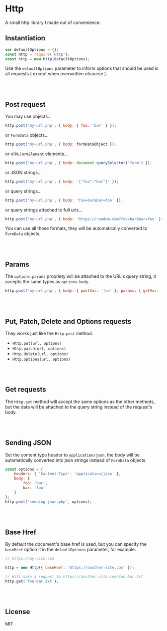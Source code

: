 # Http

A small http library I made out of convenience.

## Instantiation

```js
var defaultOptions = {};
const Http = require('Http');
const http = new Http(defaultOptions);
```

Use the `defaultOptions` parameter to inform options that should be used in all requests ( except when overwritten ofcourse ).

<br><br>

## Post request

You may use objects...

```js
http.post('my-url.php', { body: { foo: 'bar' } });
```

or `FormData` objects...

```js
http.post('my-url.php', { body: formDataObject });
```

or `HTMLFormElement` elements...

```js
http.post('my-url.php', { body: document.querySelector('form') });
```

or JSON strings...

```js
http.post('my-url.php', { body: '{"foo":"bar"}' });
```

or query strings...

```js
http.post('my-url.php', { body: 'foo=bar&bar=foo' });
```

or query strings attached to full urls...

```js
http.post('my-url.php', { body: 'https://random.com?foo=bar&bar=foo' });
```

You can use all those formats, they will be automatically converted to `FormData` objects.

<br><br>

## Params

The `options.params` propriety will be attached to the URL's query string, it accepts the 
same types as `options.body`.

```js
http.post('my-url.php', { body: { postVar: 'foo' }, params: { getVar: 'bar' } });
```

<br><br>

## Put, Patch, Delete and Options requests

They works just like the `Http.post` method.

- `Http.put(url, options)`
- `Http.patch(url, options)`
- `Http.delete(url, options)`
- `Http.options(url, options)`

<br><br>

## Get requests

The `Http.get` method will accept the same options as the other methods, but 
the data will be attached to the query string instead of the request's body.

<br><br>

## Sending JSON

Set the content type header to `application/json`, the body will be automatically 
converted into json strings instead of `FormData` objects.

```js
const options = {
    headers: { 'Content-Type': 'application/json' },
    body: {
        foo: 'bar',
        bar: 'foo'
    }
};
http.post('sending-json.php', options);
```

<br><br>

## Base Href

By default the document's base href is used, but you can specify the `baseHref` option it in the `defaultOptions` parameter, for example:

```js
// https://my-site.com

http = new Http({ baseHref: 'https://another-site.com' });

// Will make a request to https://another-site.com/foo-bar.txt
http.get('foo-bar.txt');
```

<br><br>

## License

MIT